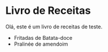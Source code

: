# Livro de Receitas
Olá, este é um livro de receitas de teste.

 - Fritadas de Batata-doce
 - Pralinée de amendoim